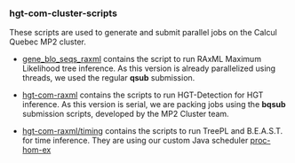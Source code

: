 ### hgt-com-cluster-scripts

These scripts are used to generate and submit parallel jobs on the Calcul Quebec MP2 cluster.

- [gene_blo_seqs_raxml](gene_blo_seqs_raxml/) contains the script to run RAxML Maximum Likelihood tree inference. 
As this version is already parallelized using threads, we used the regular __qsub__ submission.

- [hgt-com-raxml](hgt-com-raxml/) contains the scripts to run HGT-Detection for HGT inference. 
As this version is serial, we are packing jobs using the __bqsub__ submission scripts, developed by the MP2 Cluster team.

- [hgt-com-raxml/timing](hgt-com-raxml/timing) contains the scripts to run TreePL and B.E.A.S.T. for time inference.
They are using our custom Java scheduler [proc-hom-ex](../proc-hom-ex)

  

